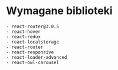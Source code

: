 # Wymagane biblioteki
    - react-router@3.0.5
    - react-hover
    - react-redux
    - react-localstorage
    - react-router
    - react-responsive
    - react-loader-advanced
    - react-owl-carousel
